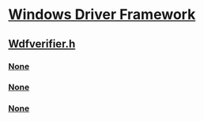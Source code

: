 # [Windows Driver Framework](../_wdf/index.md)
## [Wdfverifier.h](index.md)
### [None](../wdfverifier/nf-wdfverifier-wdfgettriageinfo.md)
### [None](../wdfverifier/nf-wdfverifier-wdfverifierdbgbreakpoint.md)
### [None](../wdfverifier/nf-wdfverifier-wdfverifierkebugcheck.md)
